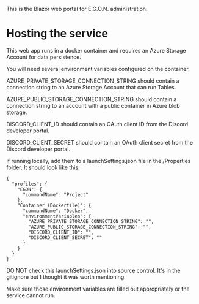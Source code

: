 ﻿This is the Blazor web portal for E.G.O.N. administration.

# Hosting the service

This web app runs in a docker container and requires an Azure Storage Account for data persistence.

You will need several environment variables configured on the container.

AZURE_PRIVATE_STORAGE_CONNECTION_STRING should contain a connection string to an Azure Storage Account that can run Tables.

AZURE_PUBLIC_STORAGE_CONNECTION_STRING should contain a connection string to an account with a public container in Azure blob storage.

DISCORD_CLIENT_ID should contain an OAuth client ID from the Discord developer portal.

DISCORD_CLIENT_SECRET should contain an OAuth client secret from the Discord developer portal.

If running locally, add them to a launchSettings.json file in the /Properties folder. It should look like this:
```
{
  "profiles": {
    "EGON": {
      "commandName": "Project"
    },
    "Container (Dockerfile)": {
      "commandName": "Docker",
      "environmentVariables": {
        "AZURE_PRIVATE_STORAGE_CONNECTION_STRING": "",
        "AZURE_PUBLIC_STORAGE_CONNECTION_STRING": "",
        "DISCORD_CLIENT_ID": "",
        "DISCORD_CLIENT_SECRET": ""
      }
    }
  }
}
```
DO NOT check this launchSettings.json into source control. It's in the gitignore but I thought it was worth mentioning.

Make sure those environment variables are filled out appropriately or the service cannot run.